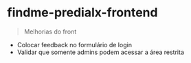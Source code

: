 # findme-predialx-frontend

> Melhorias do front

- Colocar feedback no formulário de login
- Validar que somente admins podem acessar a área restrita
